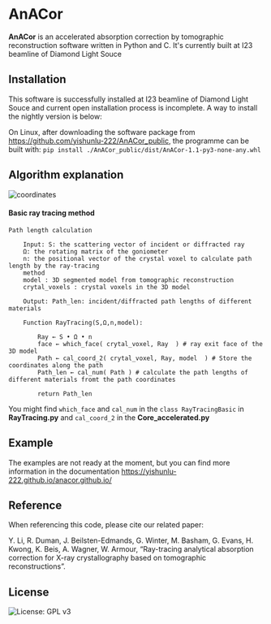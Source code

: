 # AnACor

**AnACor** is an accelerated absorption correction by tomographic reconstruction software written in Python and C. It's currently built at I23 beamline of Diamond Light Souce 

## Installation

This software is successfully installed at I23 beamline of Diamond Light Souce and current open installation process is incomplete. A way to install the nightly version is below:

On Linux, after downloading the software package from https://github.com/yishunlu-222/AnACor_public, the programme can be built with:
	```
	pip install ./AnACor_public/dist/AnACor-1.1-py3-none-any.whl
	```
	

## Algorithm explanation
![coordinates](https://github.com/yishunlu-222/AnACor_public/blob/main/img/documentation%20of%20codes-7.png)
#### Basic ray tracing method

```
Path length calculation

	Input: S: the scattering vector of incident or diffracted ray
	Ω: the rotating matrix of the goniometer
	n: the positional vector of the crystal voxel to calculate path length by the ray-tracing
	method
	model : 3D segmented model from tomographic reconstruction
	crytal_voxels : crystal voxels in the 3D model
	
	Output: Path_len: incident/diffracted path lengths of different materials
	
	Function RayTracing(S,Ω,n,model):
	
		Ray ← S • Ω • n
		face ← which_face( crytal_voxel, Ray  ) # ray exit face of the 3D model
		Path ← cal_coord_2( crytal_voxel, Ray, model  ) # Store the coordinates along the path 
		Path_len ← cal_num( Path ) # calculate the path lengths of different materials fromt the path coordinates
		
		return Path_len

```
You might find `which_face`  and `cal_num` in the `class RayTracingBasic` in **RayTracing.py**  and `cal_coord_2` in the **Core_accelerated.py**

## Example

The examples are not ready at the moment, but you can find more information in the documentation https://yishunlu-222.github.io/anacor.github.io/

## Reference

When referencing this code, please cite our related paper:

Y. Li, R. Duman, J. Beilsten-Edmands, G. Winter, M. Basham, G. Evans, H. Kwong, K. Beis, A. Wagner, W. Armour, “Ray-tracing analytical absorption correction for X-ray crystallography based on tomographic reconstructions”.

## License
![License: GPL v3](https://img.shields.io/badge/License-GPLv3-blue.svg)
